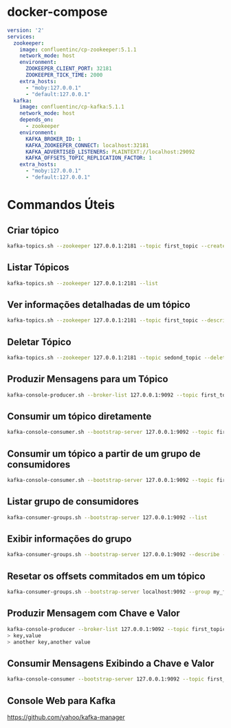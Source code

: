 # docker-compose

```yml
version: '2'
services:
  zookeeper:
    image: confluentinc/cp-zookeeper:5.1.1
    network_mode: host
    environment:
      ZOOKEEPER_CLIENT_PORT: 32181
      ZOOKEEPER_TICK_TIME: 2000
    extra_hosts:
      - "moby:127.0.0.1"
      - "default:127.0.0.1"
  kafka:
    image: confluentinc/cp-kafka:5.1.1
    network_mode: host
    depends_on:
      - zookeeper
    environment:
      KAFKA_BROKER_ID: 1
      KAFKA_ZOOKEEPER_CONNECT: localhost:32181
      KAFKA_ADVERTISED_LISTENERS: PLAINTEXT://localhost:29092
      KAFKA_OFFSETS_TOPIC_REPLICATION_FACTOR: 1
    extra_hosts:
      - "moby:127.0.0.1"
      - "default:127.0.0.1"
```





# Commandos Úteis

## Criar tópico

```bash 
kafka-topics.sh --zookeeper 127.0.0.1:2181 --topic first_topic --create --partitions 3 --replication-factor 1
```

## Listar Tópicos

```bash 
kafka-topics.sh --zookeeper 127.0.0.1:2181 --list
```

## Ver informações detalhadas de um tópico

```bash 
kafka-topics.sh --zookeeper 127.0.0.1:2181 --topic first_topic --describe
```

## Deletar Tópico
```bash 
kafka-topics.sh --zookeeper 127.0.0.1:2181 --topic sedond_topic --delete
```

## Produzir Mensagens para um Tópico
```bash 
kafka-console-producer.sh --broker-list 127.0.0.1:9092 --topic first_topic
```

## Consumir um tópico diretamente
```bash 
kafka-console-consumer.sh --bootstrap-server 127.0.0.1:9092 --topic first_topic
```

## Consumir um tópico a partir de um grupo de consumidores
```bash 
kafka-console-consumer.sh --bootstrap-server 127.0.0.1:9092 --topic first_topic --group my_first_group
```

## Listar grupo de consumidores
```bash 
kafka-consumer-groups.sh --bootstrap-server 127.0.0.1:9092 --list
```

## Exibir informações do grupo
```bash 
kafka-consumer-groups.sh --bootstrap-server 127.0.0.1:9092 --describe --group my_first_group
```

## Resetar os offsets commitados em um tópico
```bash 
kafka-consumer-groups.sh --bootstrap-server localhost:9092 --group my_first_group --reset-offsets --to-earliest --execute --topic first_topic
```

## Produzir Mensagem com Chave e Valor
```bash 
kafka-console-producer --broker-list 127.0.0.1:9092 --topic first_topic --property parse.key=true --property key.separator=,
> key,value
> another key,another value
```

## Consumir Mensagens Exibindo a Chave e Valor
```bash 
kafka-console-consumer --bootstrap-server 127.0.0.1:9092 --topic first_topic --from-beginning --property print.key=true --property key.separator=,
```

## Console Web para Kafka

https://github.com/yahoo/kafka-manager
